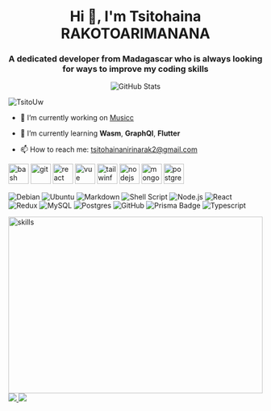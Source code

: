 <h1 align="center">Hi 👋, I'm Tsitohaina RAKOTOARIMANANA</h1>
<h3 align="center">A dedicated developer from Madagascar who is always looking for ways to improve my coding skills</h3>

<p align="center">
    <img src="https://github-readme-streak-stats.herokuapp.com?user=TsitoUw&theme=solarized-dark&theme=leafy&ring=047884&sideNums=06ACBD&dates=06ACBD&currStreakNum=06ACBD&currStreakLabel=06ACBD&background=ffffff00&hide_border=true&stroke=ffffff00" alt="GitHub Stats" />
  </p>

<p align="left"> <img src="https://komarev.com/ghpvc/?username=TsitoUw&color=red" alt="TsitoUw" /> </p>

- 🔭 I’m currently working on [Musicc](https://musicc-front.vercel.app/welcome)

- 🌱 I’m currently learning **Wasm**, **GraphQl**, **Flutter**
 
- 📫 How to reach me: tsitohainanirinarak2@gmail.com

<p align="left">
<img src="https://www.vectorlogo.zone/logos/gnu_bash/gnu_bash-icon.svg" alt="bash" width="40" height="40"/>
<img src="https://www.vectorlogo.zone/logos/git-scm/git-scm-icon.svg" alt="git" width="40" height="40"/> 
<img src="https://www.vectorlogo.zone/logos/reactjs/reactjs-icon.svg" alt="react" width="40" height="40"/> 
<img src="https://www.vectorlogo.zone/logos/vuejs/vuejs-icon.svg" alt="vue" width="40" height="40"/>
<img src="https://www.vectorlogo.zone/logos/tailwindcss/tailwindcss-icon.svg" alt="tailwinf" width="40" height="40"/>
<img src="https://www.vectorlogo.zone/logos/nodejs/nodejs-icon.svg" alt="nodejs" width="40" height="40"/>
<img src="https://www.vectorlogo.zone/logos/mongodb/mongodb-icon.svg" alt="mongodb" width="40" height="40"/>
<img src="https://www.vectorlogo.zone/logos/postgresql/postgresql-icon.svg" alt="postgresql" width="40" height="40"/>

 
![Debian](https://img.shields.io/badge/Debian-D70A53?&logo=debian&logoColor=white)
![Ubuntu](https://img.shields.io/badge/Ubuntu-E95420?logo=ubuntu&logoColor=white)
![Markdown](https://img.shields.io/badge/markdown-%23000000.svg?logo=markdown&logoColor=white)
![Shell Script](https://img.shields.io/badge/shell_script-%23121011.svg?logo=gnu-bash&logoColor=white)
![Node.js ](https://img.shields.io/badge/node.js-6DA55F?logo=node.js&logoColor=white)
![React](https://img.shields.io/badge/react-%2320232a.svg?logo=react&logoColor=%2361DAFB)
![Redux](https://img.shields.io/badge/redux-%23593d88.svg?logo=redux&logoColor=white)
![MySQL](https://img.shields.io/badge/mysql-%2300f.svg?logo=mysql&logoColor=white)
![Postgres](https://img.shields.io/badge/postgres-%23316192.svg?logo=postgresql&logoColor=white)
![GitHub](https://img.shields.io/badge/github-%23121011.svg?logo=github&logoColor=white)
![Prisma Badge](https://img.shields.io/badge/Prisma-2D3748?logo=prisma&logoColor=fff)
![Typescript](https://shields.io/badge/TypeScript-3178C6?logo=TypeScript&logoColor=FFF&style=flat-square)
  
<img src="https://cr-skills-chart-widget.azurewebsites.net/api/api?username=TsitoUw&bg=aaa" alt="skills" height="350px" width="100%"/>
 
<a href="https://www.githubtrends.io/wrapped/TsitoUw" >
<img src="https://api.githubtrends.io/user/svg/TsitoUw/repos?time_range=one_year&theme=dark&include_private=True" />
</a>
</div>
<a href="https://www.githubtrends.io/wrapped/TsitoUw" >
<img src="https://api.githubtrends.io/user/svg/TsitoUw/langs?time_range=one_year&theme=dark&include_private=True" />
</a>
</div>


